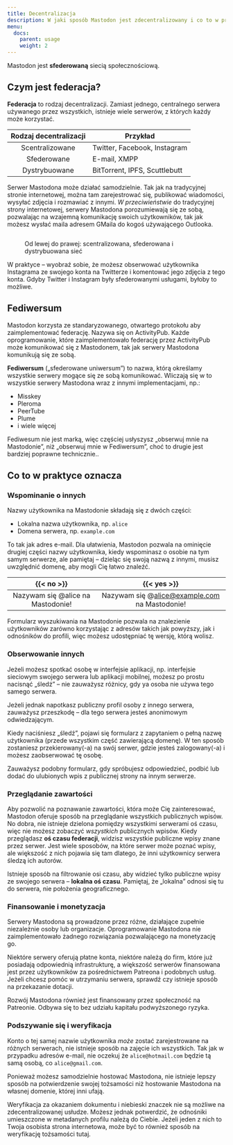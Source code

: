 ```yaml
---
title: Decentralizacja
description: W jaki sposób Mastodon jest zdecentralizowany i co to w praktyce oznacza
menu:
  docs:
    parent: usage
    weight: 2
---
```


Mastodon jest **sfederowaną** siecią społecznościową.

## Czym jest federacja?

**Federacja** to rodzaj decentralizacji. Zamiast jednego, centralnego serwera używanego przez wszystkich, istnieje wiele serwerów, z których każdy może korzystać.

|Rodzaj decentralizacji|Przykład|
|:--------------------:|--------|
|Scentralizowane|Twitter, Facebook, Instagram|
|Sfederowane|E-mail, XMPP|
|Dystrybuowane|BitTorrent, IPFS, Scuttlebutt|

Serwer Mastodona może działać samodzielnie. Tak jak na tradycyjnej stronie internetowej, można tam zarejestrować się, publikować wiadomości, wysyłać zdjęcia i rozmawiać z innymi. *W przeciwieństwie* do tradycyjnej strony internetowej, serwery Mastodona porozumiewają się ze sobą, pozwalając na wzajemną komunikację swoich użytkowników, tak jak możesz wysłać maila adresem GMaila do kogoś używającego Outlooka.

<figure>
  <img src="/decentralization.png" alt="" style="margin: 0; box-shadow: none">
  <figcaption><p>Od lewej do prawej: scentralizowana, sfederowana i dystrybuowana sieć</p></figcaption>
</figure>

W praktyce – wyobraź sobie, że możesz obserwować użytkownika Instagrama ze swojego konta na Twitterze i komentować jego zdjęcia z tego konta. Gdyby Twitter i Instagram były sfederowanymi usługami, byłoby to możliwe.

## Fediwersum

Mastodon korzysta ze standaryzowanego, otwartego protokołu aby zaimplementować federację. Nazywa się on ActivityPub. Każde oprogramowanie, które zaimplementowało federację przez ActivityPub może komunikować się z Mastodonem, tak jak serwery Mastodona komunikują się ze sobą.

**Fediwersum** („sfederowane uniwersum”) to nazwa, którą określamy wszystkie serwery mogące się ze sobą komunikować. Wliczają się w to wszystkie serwery Mastodona wraz z innymi implementacjami, np.:

- Misskey
- Pleroma
- PeerTube
- Plume
- i wiele więcej

Fediwesum nie jest marką, więc częściej usłyszysz „obserwuj mnie na Mastodonie”, niż „obserwuj mnie w Fediwersum”, choć to drugie jest bardziej poprawne technicznie..

## Co to w praktyce oznacza
### Wspominanie o innych

Nazwy użytkownika na Mastodonie składają się z dwóch części:

- Lokalna nazwa użytkownika, np. `alice`
- Domena serwera, np. `example.com`

To tak jak adres e-mail. Dla ułatwienia, Mastodon pozwala na ominięcie drugiej części nazwy użytkownika, kiedy wspominasz o osobie na tym samym serwerze, ale pamiętaj – dzieląc się swoją nazwą z innymi, musisz uwzględnić domenę, aby mogli Cię łatwo znaleźć.

|{{< no >}}|{{< yes >}}|
|:--------:|:---------:|
|Nazywam się @alice na Mastodonie!|Nazywam się @alice@example.com na Mastodonie!|

Formularz wyszukiwania na Mastodonie pozwala na znalezienie użytkowników zarówno korzystając z adresów takich jak powyższy, jak i odnośników do profili, więc możesz udostępniać tę wersję, którą wolisz.

### Obserwowanie innych

Jeżeli możesz spotkać osobę w interfejsie aplikacji, np. interfejsie sieciowym swojego serwera lub aplikacji mobilnej, możesz po prostu nacisnąć „śledź” – nie zauważysz różnicy, gdy ya osoba nie używa tego samego serwera.

Jeżeli jednak napotkasz publiczny profil osoby z innego serwera, zauważysz przeszkodę – dla tego serwera jesteś anonimowym odwiedzającym.

Kiedy naciśniesz „śledź”, pojawi się formularz z zapytaniem o pełną nazwę użytkownika (przede wszystkim część zawierającą domenę). W ten sposób zostaniesz przekierowany(-a) na swój serwer, gdzie jesteś zalogowany(-a) i możesz zaobserwować tę osobę.

Zauważysz podobny formularz, gdy spróbujesz odpowiedzieć, podbić lub dodać do ulubionych wpis z publicznej strony na innym serwerze.

### Przeglądanie zawartości

Aby pozwolić na poznawanie zawartości, która może Cię zainteresować, Mastodon oferuje sposób na przeglądanie wszystkich publicznych wpisów. No dobra, nie istnieje dzielona pomiędzy wszystkimi serwerami oś czasu, więc nie możesz zobaczyć *wszystkich* publicznych wpisów. Kiedy przeglądasz **oś czasu federacji**, widzisz wszystkie publiczne wpisy znane przez serwer. Jest wiele sposobów, na które serwer może poznać wpisy, ale większość z nich pojawia się tam dlatego, że inni użytkownicy serwera śledzą ich autorów.

Istnieje sposób na filtrowanie osi czasu, aby widzieć tylko publiczne wpisy ze swojego serwera – **lokalna oś czasu**. Pamiętaj, że „lokalna” odnosi się tu do serwera, nie położenia geograficznego.

### Finansowanie i monetyzacja

Serwery Mastodona są prowadzone przez różne, działające zupełnie niezależnie osoby lub organizacje. Oprogramowanie Mastodona nie zaimplementowało żadnego rozwiązania pozwalającego na monetyzację go.

Niektóre serwery oferują płatne konta, niektóre należą do firm, które już posiadają odpowiednią infrastrukturę, a większość serwerów finansowana jest przez użytkowników za pośrednictwem Patreona i podobnych usług. Jeżeli chcesz pomóc w utrzymaniu serwera, sprawdź czy istnieje sposób na przekazanie dotacji.

Rozwój Mastodona również jest finansowany przez społeczność na Patreonie. Odbywa się to bez udziału kapitału podwyższonego ryzyka.

### Podszywanie się i weryfikacja

Konto o tej samej nazwie użytkownika *może* zostać zarejestrowane na różnych serwerach, nie istnieje sposób na zajęcie ich wszystkich. Tak jak w przypadku adresów e-mail, nie oczekuj że `alice@hotmail.com` będzie tą samą osobą, co `alice@gmail.com`.

Ponieważ możesz samodzielnie hostować Mastodona, nie istnieje lepszy sposób na potwierdzenie swojej tożsamości niż hostowanie Mastodona na własnej domenie, której inni ufają.

Weryfikacja za okazaniem dokumentu i niebieski znaczek nie są możliwe na zdecentralizowanej usłudze. Możesz jednak potwerdzić, że odnośniki umieszczone w metadanych profilu należą do Ciebie. Jeżeli jeden z nich to Twoja osobista strona internetowa, może być to również sposób na weryfikację tożsamości tutaj.

